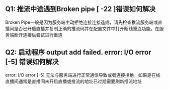 ## Q1: 推流中途遇到Broken pipe [ -22 ]错误如何解决

Broken Pipe一般是因为服务端主动拒绝连接连接造成，请先检查推流服务端或直播间是否已开启直播并复制正确的推流码并在配置文件中打开断线重连功能。在服务端断开连接后尝试进行重连



## Q2: 启动程序 output add failed. error: I/O error [-5] 错误如何解决

error: I/O error [-5] 无法与服务端进行正常通信导致或者连接拒绝，如果是在线直播间通常是直播间未开启直播或推流的地址已过期需要刷新推流地址